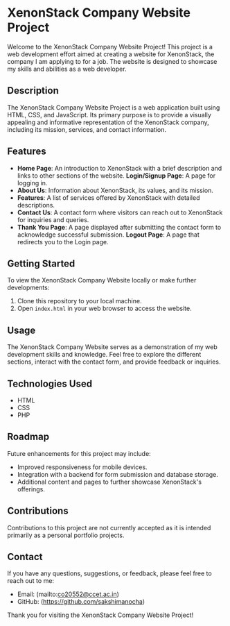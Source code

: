 # XenonStack Company Website Project

Welcome to the XenonStack Company Website Project! This project is a web development effort aimed at creating a website for XenonStack, the company I am applying to for a job. The website is designed to showcase my skills and abilities as a web developer.

## Description

The XenonStack Company Website Project is a web application built using HTML, CSS, and JavaScript. Its primary purpose is to provide a visually appealing and informative representation of the XenonStack company, including its mission, services, and contact information.

## Features

- **Home Page**: An introduction to XenonStack with a brief description and links to other sections of the website.
**Login/Signup Page**: A page for logging in.
- **About Us**: Information about XenonStack, its values, and its mission.
- **Features**: A list of services offered by XenonStack with detailed descriptions.
- **Contact Us**: A contact form where visitors can reach out to XenonStack for inquiries and queries.
- **Thank You Page**: A page displayed after submitting the contact form to acknowledge successful submission.
**Logout Page**: A page that redirects you to the Login page.

## Getting Started

To view the XenonStack Company Website locally or make further developments:

1. Clone this repository to your local machine.
2. Open `index.html` in your web browser to access the website.

## Usage

The XenonStack Company Website serves as a demonstration of my web development skills and knowledge. Feel free to explore the different sections, interact with the contact form, and provide feedback or inquiries.

## Technologies Used

- HTML
- CSS
- PHP

## Roadmap

Future enhancements for this project may include:

- Improved responsiveness for mobile devices.
- Integration with a backend for form submission and database storage.
- Additional content and pages to further showcase XenonStack's offerings.

## Contributions

Contributions to this project are not currently accepted as it is intended primarily as a personal portfolio projects.

## Contact

If you have any questions, suggestions, or feedback, please feel free to reach out to me:

- Email: (mailto:co20552@ccet.ac.in)
- GitHub: (https://github.com/sakshimanocha)

Thank you for visiting the XenonStack Company Website Project!
